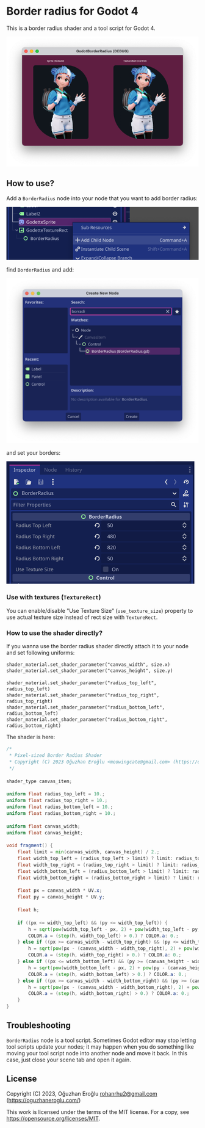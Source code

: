 # Border radius for Godot 4

This is a border radius shader and a tool script for Godot 4.

![Godot 4 border radius](media/screenshot.png)

## How to use?

Add a `BorderRadius` node into your node that you want to add border radius:

![Alt text](media/tutorial-1.png)

find `BorderRadius` and add:

![Alt text](media/tutorial-2.png)

and set your borders:

![Alt text](media/tutorial-3.png)

### Use with textures (`TextureRect`)

You can enable/disable "Use Texture Size" (`use_texture_size`) property to use actual texture size instead of rect size with `TextureRect`.

### How to use the shader directly?

If you wanna use the border radius shader directly attach it to your node and set following uniforms:

```gdscript
shader_material.set_shader_parameter("canvas_width", size.x)
shader_material.set_shader_parameter("canvas_height", size.y)

shader_material.set_shader_parameter("radius_top_left", radius_top_left)
shader_material.set_shader_parameter("radius_top_right", radius_top_right)
shader_material.set_shader_parameter("radius_bottom_left", radius_bottom_left)
shader_material.set_shader_parameter("radius_bottom_right", radius_bottom_right)
```

The shader is here:

```glsl
/*
 * Pixel-sized Border Radius Shader
 * Copyright (C) 2023 Oğuzhan Eroğlu <meowingcate@gmail.com> (https://oguzhaneroglu.com)
 */

shader_type canvas_item;

uniform float radius_top_left = 10.;
uniform float radius_top_right = 10.;
uniform float radius_bottom_left = 10.;
uniform float radius_bottom_right = 10.;

uniform float canvas_width;
uniform float canvas_height;

void fragment() {
	float limit = min(canvas_width, canvas_height) / 2.;
	float width_top_left = (radius_top_left > limit) ? limit: radius_top_left;
	float width_top_right = (radius_top_right > limit) ? limit: radius_top_right;
	float width_bottom_left = (radius_bottom_left > limit) ? limit: radius_bottom_left;
	float width_bottom_right = (radius_bottom_right > limit) ? limit: radius_bottom_right;
	
	float px = canvas_width * UV.x;
	float py = canvas_height * UV.y;
	
	float h;

	if ((px <= width_top_left) && (py <= width_top_left)) {
		h = sqrt(pow(width_top_left - px, 2) + pow(width_top_left - py, 2));
		COLOR.a = (step(h, width_top_left) > 0.) ? COLOR.a: 0.;
	} else if ((px >= canvas_width - width_top_right) && (py <= width_top_right)) {
		h = sqrt(pow(px - (canvas_width - width_top_right), 2) + pow(width_top_right - py, 2));
		COLOR.a = (step(h, width_top_right) > 0.) ? COLOR.a: 0.;
	} else if ((px <= width_bottom_left) && (py >= (canvas_height - width_bottom_left))) {
		h = sqrt(pow(width_bottom_left - px, 2) + pow(py - (canvas_height - width_bottom_left), 2));
		COLOR.a = (step(h, width_bottom_left) > 0.) ? COLOR.a: 0.;
	} else if ((px >= canvas_width - width_bottom_right) && (py >= (canvas_height - width_bottom_right))) {
		h = sqrt(pow(px - (canvas_width - width_bottom_right), 2) + pow(py - (canvas_height - width_bottom_right), 2));
		COLOR.a = (step(h, width_bottom_right) > 0.) ? COLOR.a: 0.;
	}
}
```

## Troubleshooting

`BorderRadius` node is a tool script. Sometimes Godot editor may stop letting tool scripts update your nodes;
it may happen when you do something like moving your tool script node into another node and move it back.
In this case, just close your scene tab and open it again.

## License

Copyright (C) 2023, Oğuzhan Eroğlu rohanrhu2@gmail.com (https://oguzhaneroglu.com/)

This work is licensed under the terms of the MIT license.
For a copy, see https://opensource.org/licenses/MIT.